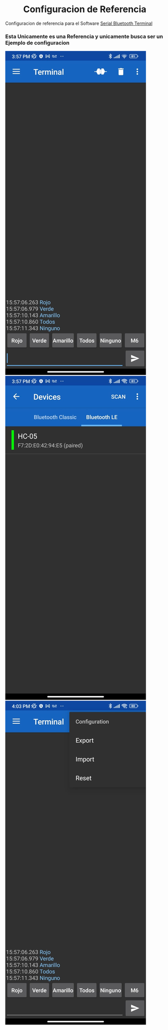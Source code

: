 <h1 align="center">Configuracion de Referencia</h1>


Configuracion de referencia para el Software [Serial Bluetooth Terminal][Serial Bluetooth Terminal]


### Esta Unicamente es una Referencia y unicamente busca ser un Ejemplo de configuracion

![](./img/ref-sof1.png)
![](./img/ref-sof2.png)
![](./img/ref-sof3.png)

[Serial Bluetooth Terminal]: https://play.google.com/store/apps/details?id=de.kai_morich.serial_bluetooth_terminal&hl=es_MX&pli=1
